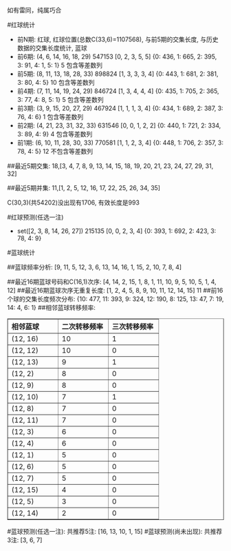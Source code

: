 <!-- 
.. title: 双色球2014003期(2014-01-07)数据分析报告
.. slug: slott-2014003-2014-01-07-report
.. date: 2014-01-08 08:00:00 UTC+08:00
.. tags: Lottery
.. link: 
.. description: 
.. type: text
-->

如有雷同，纯属巧合

<!-- TEASER_END-->

#红球统计

- 前N期: 红球, 红球位置(总数C(33,6)=1107568), 与前5期的交集长度, 与历史数据的交集长度统计, 蓝球
- 前6期: (4, 6, 14, 16, 18, 29) 547153 [0, 2, 3, 5, 5] {0: 436, 1: 665, 2: 395, 3: 91, 4: 1, 5: 1} 5 包含等差数列
- 前5期: (8, 11, 13, 18, 28, 33) 898824 [1, 3, 3, 3, 4] {0: 443, 1: 681, 2: 381, 3: 80, 4: 5} 10 包含等差数列
- 前4期: (7, 11, 14, 19, 24, 29) 846724 [1, 3, 4, 4, 4] {0: 435, 1: 705, 2: 365, 3: 77, 4: 8, 5: 1} 5 包含等差数列
- 前3期: (3, 9, 15, 20, 27, 29) 467924 [1, 1, 1, 3, 4] {0: 434, 1: 689, 2: 387, 3: 76, 4: 6} 1 包含等差数列
- 前2期: (4, 21, 23, 31, 32, 33) 631546 [0, 0, 1, 2, 2] {0: 440, 1: 721, 2: 334, 3: 89, 4: 9} 4 包含等差数列
- 前1期: (6, 10, 11, 28, 30, 33) 770581 [1, 1, 2, 3, 4] {0: 448, 1: 706, 2: 357, 3: 78, 4: 5} 12 不包含等差数列

##最近5期交集:
18,[3, 4, 7, 8, 9, 13, 14, 15, 18, 19, 20, 21, 23, 24, 27, 29, 31, 32]

##最近5期并集:
11,[1, 2, 5, 12, 16, 17, 22, 25, 26, 34, 35]

C(30,3)(共54202)没出现有1706, 
有效长度是993

#红球预测(任选一注)

- set([2, 3, 8, 14, 26, 27]) 215135 [0, 0, 2, 3, 4] {0: 393, 1: 692, 2: 423, 3: 78, 4: 9}

#蓝球统计

##蓝球频率分析:
[9, 11, 5, 12, 3, 6, 13, 14, 16, 1, 15, 2, 10, 7, 8, 4]

##最近16期蓝球号码和C(16,1)次序:
[4, 14, 2, 15, 1, 8, 1, 11, 10, 9, 5, 10, 5, 1, 4, 12]
##最近16期蓝球次序无重复长度:
[1, 2, 4, 5, 8, 9, 10, 11, 12, 14, 15] 11
##前16个球的交集长度频次分布:
{10: 477, 11: 393, 9: 324, 12: 190, 8: 125, 13: 47, 7: 19, 14: 4, 6: 1}
##相邻蓝球转移频率:
<table border="1" class="table table-striped dataframe">
  <thead>
    <tr style="text-align: left;">
      <th style="min-width: 100px;">相邻蓝球</th>
      <th style="min-width: 100px;">二次转移频率</th>
      <th style="min-width: 100px;">三次转移频率</th>
    </tr>
  </thead>
  <tbody>
    <tr>
      <td> (12, 16)</td>
      <td> 10</td>
      <td> 1</td>
    </tr>
    <tr>
      <td> (12, 12)</td>
      <td> 10</td>
      <td> 0</td>
    </tr>
    <tr>
      <td> (12, 13)</td>
      <td>  9</td>
      <td> 1</td>
    </tr>
    <tr>
      <td>  (12, 2)</td>
      <td>  8</td>
      <td> 0</td>
    </tr>
    <tr>
      <td>  (12, 9)</td>
      <td>  8</td>
      <td> 0</td>
    </tr>
    <tr>
      <td> (12, 10)</td>
      <td>  7</td>
      <td> 1</td>
    </tr>
    <tr>
      <td>  (12, 8)</td>
      <td>  7</td>
      <td> 0</td>
    </tr>
    <tr>
      <td> (12, 11)</td>
      <td>  7</td>
      <td> 0</td>
    </tr>
    <tr>
      <td>  (12, 3)</td>
      <td>  6</td>
      <td> 0</td>
    </tr>
    <tr>
      <td>  (12, 4)</td>
      <td>  6</td>
      <td> 0</td>
    </tr>
    <tr>
      <td>  (12, 1)</td>
      <td>  5</td>
      <td> 0</td>
    </tr>
    <tr>
      <td>  (12, 6)</td>
      <td>  5</td>
      <td> 0</td>
    </tr>
    <tr>
      <td>  (12, 7)</td>
      <td>  5</td>
      <td> 0</td>
    </tr>
    <tr>
      <td> (12, 15)</td>
      <td>  4</td>
      <td> 0</td>
    </tr>
    <tr>
      <td>  (12, 5)</td>
      <td>  3</td>
      <td> 0</td>
    </tr>
    <tr>
      <td> (12, 14)</td>
      <td>  2</td>
      <td> 0</td>
    </tr>
  </tbody>
</table>
#蓝球预测(任选一注):
共推荐5注: [16, 13, 10, 1, 15]
#蓝球预测(尚未出现):
共推荐3注: [3, 6, 7]

